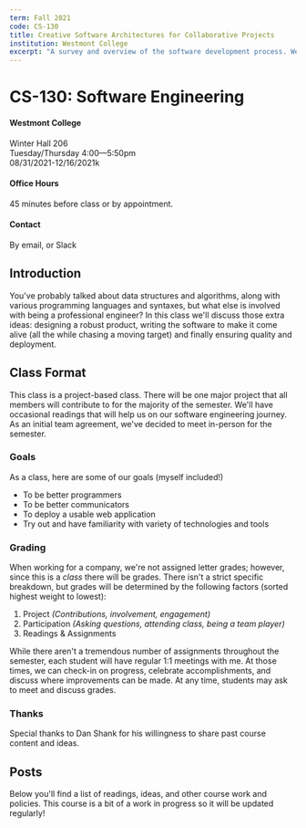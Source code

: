 ```yaml
---
term: Fall 2021
code: CS-130
title: Creative Software Architectures for Collaborative Projects
institution: Westmont College
excerpt: "A survey and overview of the software development process. We'll work together to build a web application from the ground-up: covering design, coordinating work, testing, and deployment."
---
```


# CS-130: Software Engineering

#### Westmont College

Winter Hall 206<br/>
Tuesday/Thursday 4:00—5:50pm<br/>
08/31/2021-12/16/2021k

#### Office Hours
45 minutes before class or by appointment.

#### Contact
By email, or Slack

## Introduction

You've probably talked about data structures and algorithms, along with various programming languages and syntaxes, but what else is involved with being a professional engineer? In this class we'll discuss those extra ideas: designing a robust product, writing the software to make it come alive (all the while chasing a moving target) and finally ensuring quality and deployment.

## Class Format

This class is a project-based class. There will be one major project that all members will contribute to for the majority of the semester.  We'll have occasional readings that will help us on our software engineering journey.  As an initial team agreement, we've decided to meet in-person for the semester.

### Goals
As a class, here are some of our goals (myself included!)

- To be better programmers
- To be better communicators
- To deploy a usable web application
- Try out and have familiarity with variety of technologies and tools

### Grading

When working for a company, we're not assigned letter grades; however, since this is a *class* there will be grades.  There isn't a strict specific breakdown, but grades will be determined by the following factors (sorted highest weight to lowest):

1. Project *(Contributions, involvement, engagement)*
2. Participation *(Asking questions, attending class, being a team player)*
3. Readings & Assignments

While there aren't a tremendous number of assignments throughout the semester, each student will have regular 1:1 meetings with me.  At those times, we can check-in on progress, celebrate accomplishments, and discuss where improvements can be made. At any time, students may ask to meet and discuss grades.

### Thanks

Special thanks to Dan Shank for his willingness to share past course content and ideas.

## Posts

Below you'll find a list of readings, ideas, and other course work and policies. This course is a bit of a work in progress so it will be updated regularly!
